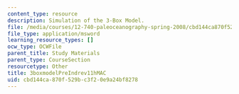 ```yaml
---
content_type: resource
description: Simulation of the 3-Box Model.
file: /media/courses/12-740-paleoceanography-spring-2008/cbd144ca870f529bc3f20e9a24bf8278_3boxmodelPreIndrev11hMAC.xls
file_type: application/msword
learning_resource_types: []
ocw_type: OCWFile
parent_title: Study Materials
parent_type: CourseSection
resourcetype: Other
title: 3boxmodelPreIndrev11hMAC
uid: cbd144ca-870f-529b-c3f2-0e9a24bf8278
---
```

